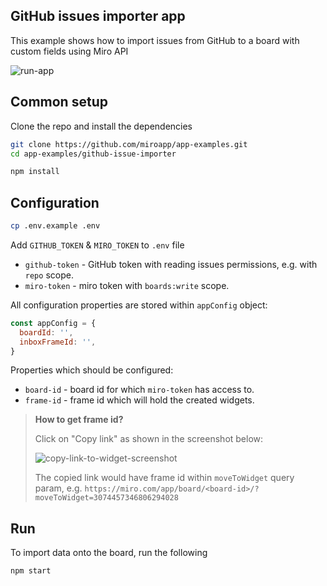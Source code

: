 ## GitHub issues importer app

This example shows how to import issues from GitHub to a board with custom fields using Miro API

<img src="images/run-app.gif" alt="run-app" />

## Common setup

Clone the repo and install the dependencies

```bash
git clone https://github.com/miroapp/app-examples.git
cd app-examples/github-issue-importer
```

```bash
npm install
```

## Configuration

```bash
cp .env.example .env
```

Add `GITHUB_TOKEN` & `MIRO_TOKEN` to `.env` file

- `github-token` - GitHub token with reading issues permissions, e.g. with `repo` scope.
- `miro-token` - miro token with `boards:write` scope.

All configuration properties are stored within `appConfig` object:

```javascript
const appConfig = {
  boardId: '',
  inboxFrameId: '',
}
```

Properties which should be configured:

- `board-id` - board id for which `miro-token` has access to.
- `frame-id` - frame id which will hold the created widgets.

> **How to get frame id?**
>
> Click on "Copy link" as shown in the screenshot below:
>
> <img src="images/tip-copy-link-to-widget.png" alt="copy-link-to-widget-screenshot" />
>
> The copied link would have frame id within `moveToWidget` query param, e.g.
> `https://miro.com/app/board/<board-id>/?moveToWidget=3074457346806294028`

## Run

To import data onto the board, run the following

```bash
npm start
```
